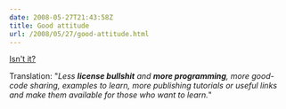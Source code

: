 ```yaml
---
date: 2008-05-27T21:43:58Z
title: Good attitude
url: /2008/05/27/good-attitude.html
---
```


<p><a href="https://listas.hispalinux.es/pipermail/mono-hispano/2008-May/009475.html" target="_blank">Isn't it?</a></p>
<p>Translation: "<em>Less <strong>license bullshit</strong> and <strong>more programming</strong>, more good-code sharing, examples to learn, more publishing tutorials or useful links and make them available for those who want to learn.</em>"</p>
